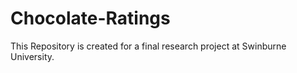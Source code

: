 # Chocolate-Ratings
This Repository is created for a final research project at Swinburne University.
